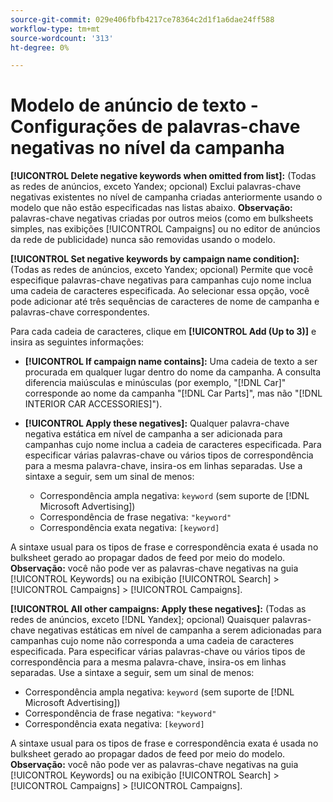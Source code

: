 ```yaml
---
source-git-commit: 029e406fbfb4217ce78364c2d1f1a6dae24ff588
workflow-type: tm+mt
source-wordcount: '313'
ht-degree: 0%

---
```

# Modelo de anúncio de texto - Configurações de palavras-chave negativas no nível da campanha

**[!UICONTROL Delete negative keywords when omitted from list]:** (Todas as redes de anúncios, exceto Yandex; opcional) Exclui palavras-chave negativas existentes no nível de campanha criadas anteriormente usando o modelo que não estão especificadas nas listas abaixo. **Observação:** palavras-chave negativas criadas por outros meios (como em bulksheets simples, nas exibições [!UICONTROL Campaigns] ou no editor de anúncios da rede de publicidade) nunca são removidas usando o modelo.

**[!UICONTROL Set negative keywords by campaign name condition]:** (Todas as redes de anúncios, exceto Yandex; opcional) Permite que você especifique palavras-chave negativas para campanhas cujo nome inclua uma cadeia de caracteres especificada. Ao selecionar essa opção, você pode adicionar até três sequências de caracteres de nome de campanha e palavras-chave correspondentes.

Para cada cadeia de caracteres, clique em **[!UICONTROL Add (Up to 3)]** e insira as seguintes informações:

* **[!UICONTROL If campaign name contains]:** Uma cadeia de texto a ser procurada em qualquer lugar dentro do nome da campanha. A consulta diferencia maiúsculas e minúsculas (por exemplo, &quot;[!DNL Car]&quot; corresponde ao nome da campanha &quot;[!DNL Car Parts]&quot;, mas não &quot;[!DNL INTERIOR CAR ACCESSORIES]&quot;).

* **[!UICONTROL Apply these negatives]:** Qualquer palavra-chave negativa estática em nível de campanha a ser adicionada para campanhas cujo nome inclua a cadeia de caracteres especificada. Para especificar várias palavras-chave ou vários tipos de correspondência para a mesma palavra-chave, insira-os em linhas separadas. Use a sintaxe a seguir, sem um sinal de menos:

   * Correspondência ampla negativa: `keyword` (sem suporte de [!DNL Microsoft Advertising])
   * Correspondência de frase negativa: `"keyword"`
   * Correspondência exata negativa: `[keyword]`

A sintaxe usual para os tipos de frase e correspondência exata é usada no bulksheet gerado ao propagar dados de feed por meio do modelo. **Observação:** você não pode ver as palavras-chave negativas na guia [!UICONTROL Keywords] ou na exibição [!UICONTROL Search] > [!UICONTROL Campaigns] > [!UICONTROL Campaigns].

**[!UICONTROL All other campaigns: Apply these negatives]:** (Todas as redes de anúncios, exceto [!DNL Yandex]; opcional) Quaisquer palavras-chave negativas estáticas em nível de campanha a serem adicionadas para campanhas cujo nome não corresponda a uma cadeia de caracteres especificada. Para especificar várias palavras-chave ou vários tipos de correspondência para a mesma palavra-chave, insira-os em linhas separadas. Use a sintaxe a seguir, sem um sinal de menos:

* Correspondência ampla negativa: `keyword` (sem suporte de [!DNL Microsoft Advertising])
* Correspondência de frase negativa: `"keyword"`
* Correspondência exata negativa: `[keyword]`

A sintaxe usual para os tipos de frase e correspondência exata é usada no bulksheet gerado ao propagar dados de feed por meio do modelo. **Observação:** você não pode ver as palavras-chave negativas na guia [!UICONTROL Keywords] ou na exibição [!UICONTROL Search] > [!UICONTROL Campaigns] > [!UICONTROL Campaigns].

